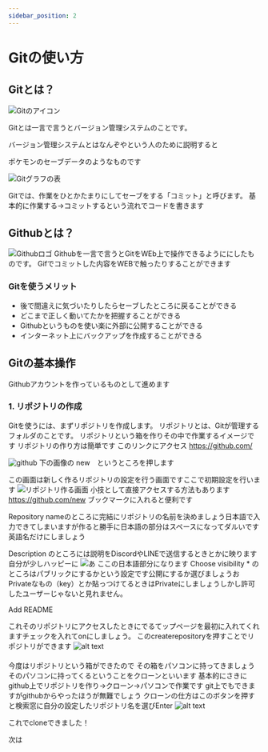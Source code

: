 ```yaml
---
sidebar_position: 2
---
```


# Gitの使い方

## Gitとは？

![Gitのアイコン](./Git-Logo.png)

Gitとは一言で言うとバージョン管理システムのことです。

バージョン管理システムとはなんぞやという人のために説明すると

ポケモンのセーブデータのようなものです

![Gitグラフの表](image.png)

Gitでは、作業をひとかたまりにしてセーブをする「コミット」と呼びます。
基本的に作業する→コミットするという流れでコードを書きます
## Githubとは？

![Githubロゴ](image-2.png)
Githubを一言で言うとGitをWEb上で操作できるようににしたものです。
Gifでコミットした内容をWEBで触ったりすることができます



### Gitを使うメリット
- 後で間違えに気づいたりしたらセーブしたところに戻ることができる
- どこまで正しく動いてたかを把握することができる
- Githubというものを使い楽に外部に公開することができる
- インターネット上にバックアップを作成することができる
## Gitの基本操作
Githubアカウントを作っているものとして進めます

### 1. リポジトリの作成
Gitを使うには、まずリポジトリを作成します。
リポジトリとは、Gitが管理するフォルダのことです。
リポジトリという箱を作りその中で作業するイメージです
リポジトリの作り方は簡単です
このリンクにアクセス
    https://github.com/

![github](image-3.png)
 下の画像の new　というところを押します


この画面は新しく作るリポジトリの設定を行う画面ですここで初期設定を行います
![リポジトリ作る画面](image-4.png)
小技として直接アクセスする方法もあります
https://github.com/new
ブックマークに入れると便利です

 Repository nameのところに完結にリポジトリの名前を決めましょう日本語で入力できてしまいますが作ると勝手に日本語の部分はスペースになってダルいです英語名だけにしましょう

Description
のところには説明をDiscordやLINEで送信するときとかに映ります自分が少しハッピーに
![あ](image-5.png)
ここの日本語部分になります
Choose visibility *
のところはパブリックにするかという設定です公開にするか選びましょうお
Privateなもの（key）とか貼っつけてるときはPrivateにしましょうしかし許可したユーザーじゃないと見れません。

Add README

これそのリポジトリにアクセスしたときにでるてップページを最初に入れてくれますチェックを入れてonにしましょう。
このcreaterepositoryを押すことでリポジトリができます
![alt text](image-6.png)

####
今度はリポジトリという箱ができたので
その箱をパソコンに持ってきましょう
そのパソコンに持ってくるということをクローンといいます
基本的にさきにgithub上でリポジトリを作り→クローン→パソコンで作業です
git上でもできますがgithubからやったほうが無難でしょう
クローンの仕方はこのボタンを押すと検索窓に自分の設定したリポジトリ名を選びEnter
![alt text](image-7.png)

これでcloneできました！

次は